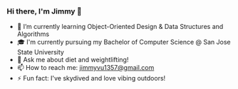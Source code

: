 ### Hi there, I'm Jimmy 👋

- 🌱 I’m currently learning Object-Oriented Design & Data Structures and Algorithms
- 🎓 I'm currently pursuing my Bachelor of Computer Science @ San Jose State University
- 💬 Ask me about diet and weightlifting!
- 📫 How to reach me: jimmyvu1357@gmail.com
- ⚡ Fun fact: I've skydived and love vibing outdoors!
